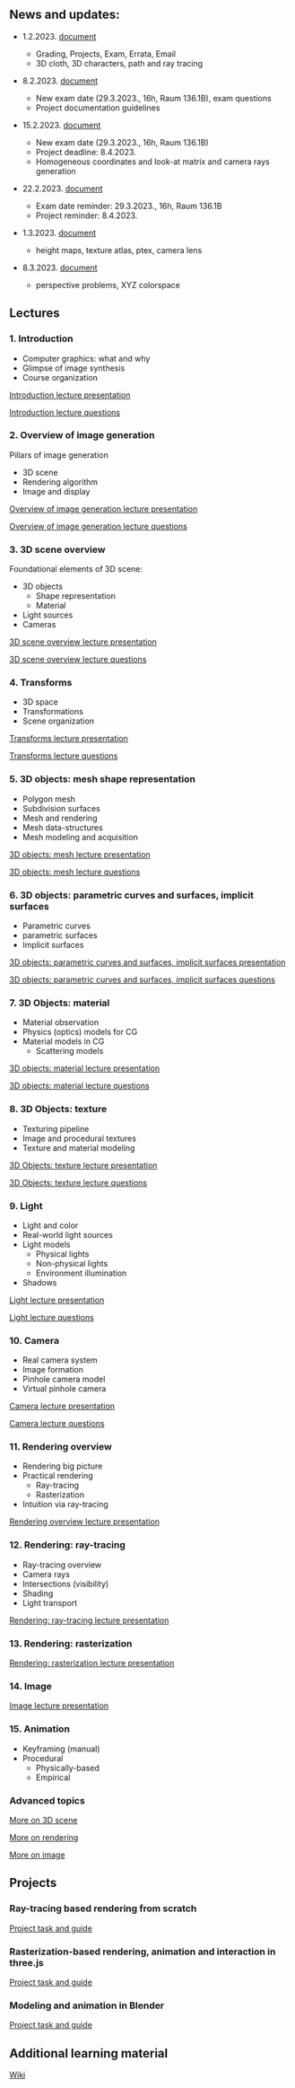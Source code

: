
## News and updates:

* 1.2.2023. [document](https://github.com/lorentzo/IntroductionToComputerGraphics/tree/main/news/1_news_1_2_2023)
  * Grading, Projects, Exam, Errata, Email
  * 3D cloth, 3D characters, path and ray tracing

* 8.2.2023. [document](https://github.com/lorentzo/IntroductionToComputerGraphics/tree/main/news/2_news_8_2_2023)
  * New exam date (29.3.2023., 16h, Raum 136.1B), exam questions
  * Project documentation guidelines

* 15.2.2023. [document](https://github.com/lorentzo/IntroductionToComputerGraphics/tree/main/news/3_news_15_2_2023)
  * New exam date (29.3.2023., 16h, Raum 136.1B)
  * Project deadline: 8.4.2023.
  * Homogeneous coordinates and look-at matrix and camera rays generation

* 22.2.2023. [document](https://github.com/lorentzo/IntroductionToComputerGraphics/tree/main/news/4_news_22_2_2022)
  * Exam date reminder: 29.3.2023., 16h, Raum 136.1B
  * Project reminder: 8.4.2023.

* 1.3.2023. [document](https://github.com/lorentzo/IntroductionToComputerGraphics/tree/main/news/5_news_1_3_2023)
  * height maps, texture atlas, ptex, camera lens

* 8.3.2023. [document](https://github.com/lorentzo/IntroductionToComputerGraphics/tree/main/news/6_news_8_3_2023)
  * perspective problems, XYZ colorspace

## Lectures

### 1. Introduction

* Computer graphics: what and why
* Glimpse of image synthesis
* Course organization

[Introduction lecture presentation](https://github.com/lorentzo/IntroductionToComputerGraphics/tree/main/lectures/1_introduction)

[Introduction lecture questions](https://github.com/lorentzo/IntroductionToComputerGraphics/tree/main/lectures/1_introduction)

### 2. Overview of image generation

Pillars of image generation
* 3D scene
* Rendering algorithm
* Image and display

[Overview of image generation lecture presentation](https://github.com/lorentzo/IntroductionToComputerGraphics/tree/main/lectures/2_overview_computer_image_generation)

[Overview of image generation lecture questions](https://github.com/lorentzo/IntroductionToComputerGraphics/tree/main/lectures/2_overview_computer_image_generation)

### 3. 3D scene overview

Foundational elements of 3D scene:
* 3D objects
  * Shape representation
  * Material
* Light sources
* Cameras

[3D scene overview lecture presentation](https://github.com/lorentzo/IntroductionToComputerGraphics/tree/main/lectures/3_3d_scene_overview)

[3D scene overview lecture questions](https://github.com/lorentzo/IntroductionToComputerGraphics/tree/main/lectures/3_3d_scene_overview)

### 4. Transforms

* 3D space
* Transformations
* Scene organization

[Transforms lecture presentation](https://github.com/lorentzo/IntroductionToComputerGraphics/tree/main/lectures/4_transforms)

[Transforms lecture questions](https://github.com/lorentzo/IntroductionToComputerGraphics/tree/main/lectures/4_transforms)

### 5. 3D objects: mesh shape representation

* Polygon mesh
* Subdivision surfaces
* Mesh and rendering
* Mesh data-structures
* Mesh modeling and acquisition

[3D objects: mesh lecture presentation](https://github.com/lorentzo/IntroductionToComputerGraphics/tree/main/lectures/5_mesh)

[3D objects: mesh lecture questions](https://github.com/lorentzo/IntroductionToComputerGraphics/tree/main/lectures/5_mesh)

### 6. 3D objects: parametric curves and surfaces, implicit surfaces

* Parametric curves
* parametric surfaces
* Implicit surfaces

[3D objects: parametric curves and surfaces, implicit surfaces presentation](https://github.com/lorentzo/IntroductionToComputerGraphics/tree/main/lectures/6_parametric_curves_surfaces)

[3D objects: parametric curves and surfaces, implicit surfaces questions](https://github.com/lorentzo/IntroductionToComputerGraphics/tree/main/lectures/6_parametric_curves_surfaces)

### 7. 3D Objects: material

* Material observation
* Physics (optics) models for CG
* Material models in CG
  * Scattering models

[3D objects: material lecture presentation](https://github.com/lorentzo/IntroductionToComputerGraphics/tree/main/lectures/7_material)

[3D objects: material lecture questions](https://github.com/lorentzo/IntroductionToComputerGraphics/tree/main/lectures/7_material)

### 8. 3D Objects: texture

* Texturing pipeline
* Image and procedural textures
* Texture and material modeling

[3D Objects: texture lecture presentation](https://github.com/lorentzo/IntroductionToComputerGraphics/tree/main/lectures/8_texture)

[3D Objects: texture lecture questions](https://github.com/lorentzo/IntroductionToComputerGraphics/tree/main/lectures/8_texture)

### 9. Light

* Light and color
* Real-world light sources
* Light models
  * Physical lights
  * Non-physical lights
  * Environment illumination
* Shadows

[Light lecture presentation](https://github.com/lorentzo/IntroductionToComputerGraphics/tree/main/lectures/9_light)

[Light lecture questions](https://github.com/lorentzo/IntroductionToComputerGraphics/tree/main/lectures/9_light)

### 10. Camera

* Real camera system
* Image formation
* Pinhole camera model
* Virtual pinhole camera

[Camera lecture presentation](https://github.com/lorentzo/IntroductionToComputerGraphics/tree/main/lectures/10_camera)

[Camera lecture questions](https://github.com/lorentzo/IntroductionToComputerGraphics/tree/main/lectures/10_camera)

### 11. Rendering overview

* Rendering big picture
* Practical rendering
  * Ray-tracing
  * Rasterization
* Intuition via ray-tracing

[Rendering overview lecture presentation](https://github.com/lorentzo/IntroductionToComputerGraphics/tree/main/lectures/11_rendering_overview)


### 12. Rendering: ray-tracing

* Ray-tracing overview
* Camera rays
* Intersections (visibility)
* Shading
* Light transport

[Rendering: ray-tracing lecture presentation](https://github.com/lorentzo/IntroductionToComputerGraphics/tree/main/lectures/12_rendering_raytracing)

### 13. Rendering: rasterization

[Rendering: rasterization lecture presentation](https://github.com/lorentzo/IntroductionToComputerGraphics/tree/main/lectures/13_rendering_rasterization)

### 14. Image
[Image lecture presentation](https://github.com/lorentzo/IntroductionToComputerGraphics/tree/main/lectures/14_image)

### 15. Animation

* Keyframing (manual)
* Procedural
  * Physically-based
  * Empirical

### Advanced topics

[More on 3D scene](https://github.com/lorentzo/IntroductionToComputerGraphics/tree/main/lectures/15_more_3d_scene)

[More on rendering](https://github.com/lorentzo/IntroductionToComputerGraphics/tree/main/lectures/16_more_rendering)

[More on image](https://github.com/lorentzo/IntroductionToComputerGraphics/tree/main/lectures/17_more_images)


## Projects

### Ray-tracing based rendering from scratch

[Project task and guide](https://github.com/lorentzo/IntroductionToComputerGraphics/tree/main/projects/renderer_ray_tracing)

### Rasterization-based rendering, animation and interaction in three.js

[Project task and guide](https://github.com/lorentzo/IntroductionToComputerGraphics/tree/main/projects/renderer_rasterization)

### Modeling and animation in Blender

[Project task and guide](https://github.com/lorentzo/IntroductionToComputerGraphics/tree/main/projects/modeling_animation)

## Additional learning material

[Wiki](https://github.com/lorentzo/IntroductionToComputerGraphics/wiki)

